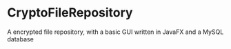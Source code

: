 # CryptoFileRepository
A encrypted file repository, with a basic GUI written in JavaFX and a MySQL database
